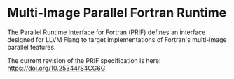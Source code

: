 <!--===- docs/ParallelMultiImageFortranRuntime.md
  
   Part of the LLVM Project, under the Apache License v2.0 with LLVM Exceptions.
   See https://llvm.org/LICENSE.txt for license information.
   SPDX-License-Identifier: Apache-2.0 WITH LLVM-exception
  
-->

# Multi-Image Parallel Fortran Runtime


The Parallel Runtime Interface for Fortran (PRIF) defines an 
interface designed for LLVM Flang to target implementations of 
Fortran's multi-image parallel features.

The current revision of the PRIF specification is here:
<https://doi.org/10.25344/S4CG6G>

